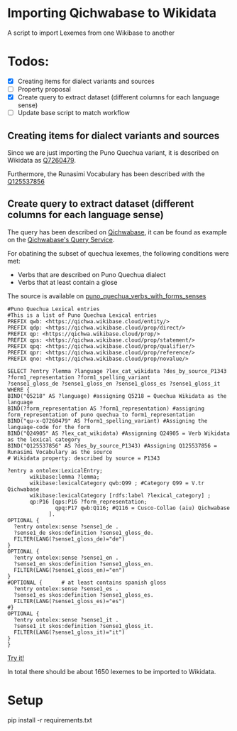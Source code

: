 # Importing Qichwabase to Wikidata

A script to import Lexemes from one Wikibase to another


# Todos:

- [x] Creating items for dialect variants and sources
- [ ] Property proposal
- [x] Create query to extract dataset (different columns for each language sense)
- [ ] Update base script to match workflow

## Creating items for dialect variants and sources
Since we are just importing the Puno Quechua variant, it is described on Wikidata as [Q7260479](https://www.wikidata.org/wiki/Q7260479).

Furthermore, the Runasimi Vocabulary has been described with the [Q125537856](https://www.wikidata.org/wiki/Q125537856)

## Create query to extract dataset (different columns for each language sense)
The query has been described on [Qichwabase](https://qichwa.wikibase.cloud/), it can be found as example on the [Qichwabase's Query Service](https://qichwa.wikibase.cloud/query/).

For obatining the subset of quechua lexemes, the following conditions were met:
* Verbs that are described on Puno Quechua dialect
* Verbs that at least contain a glose

The source is available on [puno_quechua_verbs_with_forms_senses](datasets/puno_quechua_verbs_with_forms_senses.csv)

```
#Puno Quechua Lexical entries
#This is a list of Puno Quechua Lexical entries 
PREFIX qwb: <https://qichwa.wikibase.cloud/entity/>
PREFIX qdp: <https://qichwa.wikibase.cloud/prop/direct/>
PREFIX qp: <https://qichwa.wikibase.cloud/prop/>
PREFIX qps: <https://qichwa.wikibase.cloud/prop/statement/>
PREFIX qpq: <https://qichwa.wikibase.cloud/prop/qualifier/>
PREFIX qpr: <https://qichwa.wikibase.cloud/prop/reference/>
PREFIX qno: <https://qichwa.wikibase.cloud/prop/novalue/>

SELECT ?entry ?lemma ?language ?lex_cat_wikidata ?des_by_source_P1343 
?form1_representation ?form1_spelling_variant 
?sense1_gloss_de ?sense1_gloss_en ?sense1_gloss_es ?sense1_gloss_it
WHERE {
BIND("Q5218" AS ?language) #assigning Q5218 = Quechua Wikidata as the language
BIND(?form_representation AS ?form1_representation) #assigning form_representation of puno quechua to form1_representation 
BIND("qu-x-Q7260479" AS ?form1_spelling_variant) #Assigning the language-code for the form
BIND("Q24905" AS ?lex_cat_wikidata) #Assignning Q24905 = Verb Wikidata as the lexical category
BIND("Q125537856" AS ?des_by_source_P1343) #Assigning Q125537856 = Runasimi Vocabulary as the source
# Wikidata property: described by source = P1343

?entry a ontolex:LexicalEntry; 
       wikibase:lemma ?lemma;
       wikibase:lexicalCategory qwb:Q99 ; #Category Q99 = V.tr Qichwabase
       wikibase:lexicalCategory [rdfs:label ?lexical_category] ;      
       qp:P16 [qps:P16 ?form_representation;
               qpq:P17 qwb:Q116; #Q116 = Cusco-Collao (aiu) Qichwabase
             ]. 
OPTIONAL {
  ?entry ontolex:sense ?sense1_de .
  ?sense1_de skos:definition ?sense1_gloss_de.
  FILTER(LANG(?sense1_gloss_de)="de")
}
OPTIONAL {
  ?entry ontolex:sense ?sense1_en .
  ?sense1_en skos:definition ?sense1_gloss_en.
  FILTER(LANG(?sense1_gloss_en)="en")
}
#OPTIONAL {      # at least contains spanish gloss
  ?entry ontolex:sense ?sense1_es .
  ?sense1_es skos:definition ?sense1_gloss_es.
  FILTER(LANG(?sense1_gloss_es)="es")
#}
OPTIONAL {
  ?entry ontolex:sense ?sense1_it .
  ?sense1_it skos:definition ?sense1_gloss_it.
  FILTER(LANG(?sense1_gloss_it)="it")
}
}
```
[Try it!](https://tinyurl.com/2y8d5lox)

In total there should be about 1650 lexemes to be imported to Wikidata.

# Setup

pip install -r requirements.txt
